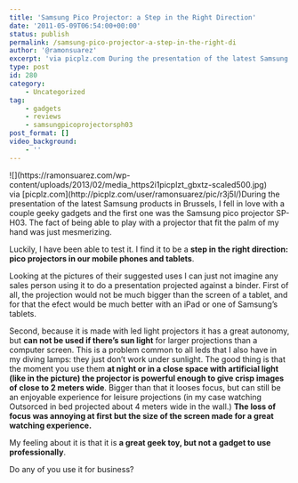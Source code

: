 ```yaml
---
title: 'Samsung Pico Projector: a Step in the Right Direction'
date: '2011-05-09T06:54:00+00:00'
status: publish
permalink: /samsung-pico-projector-a-step-in-the-right-di
author: '@ramonsuarez'
excerpt: 'via picplz.com During the presentation of the latest Samsung products in Brussels, I fell in love with a couple geeky gadgets and the first one was the Samsung pico projector SP-H03. The fact of being able to play with a projector that fit the pal...'
type: post
id: 280
category:
    - Uncategorized
tag:
    - gadgets
    - reviews
    - samsungpicoprojectorsph03
post_format: []
video_background:
    - ''
---
```

<div class="p_embed p_image_embed"></div><div>![](https://ramonsuarez.com/wp-content/uploads/2013/02/media_https2i1picplzt_gbxtz-scaled500.jpg)</div>via [picplz.com](http://picplz.com/user/ramonsuarez/pic/r3j5l/)</div>During the presentation of the latest Samsung products in Brussels, I fell in love with a couple geeky gadgets and the first one was the <a>Samsung pico projector SP-H03</a>. The fact of being able to play with a projector that fit the palm of my hand was just mesmerizing.

Luckily, I have been able to test it. I find it to be a **step in the right direction: pico projectors in our mobile phones and tablets**.

Looking at the pictures of their suggested uses I can just not imagine any sales person using it to do a presentation projected against a binder. First of all, the projection would not be much bigger than the screen of a tablet, and for that the efect would be much better with an iPad or one of Samsung’s tablets.

Second, because it is made with led light projectors it has a great autonomy, but **can not be used if there’s sun light** for larger projections than a computer screen. This is a problem common to all leds that I also have in my diving lamps: they just don’t work under sunlight. The good thing is that the moment you use them **at night or in a close space with artificial light (like in the picture) the projector is powerful enough to give crisp images of close to 2 meters wide**. Bigger than that it looses focus, but can still be an enjoyable experience for leisure projections (in my case watching Outsorced in bed projected about 4 meters wide in the wall.) **The loss of focus was annoying at first but the size of the screen made for a great watching experience.**

My feeling about it is that it is **a great geek toy, but not a gadget to use professionally**.

Do any of you use it for business?